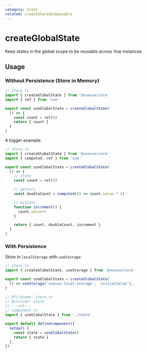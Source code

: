 ```yaml
---
category: State
related: createSharedComposable
---
```


# createGlobalState

Keep states in the global scope to be reusable across Vue instances.

## Usage

### Without Persistence (Store in Memory)

```ts
// store.ts
import { createGlobalState } from '@vueuse/core'
import { ref } from 'vue'

export const useGlobalState = createGlobalState(
  () => {
    const count = ref(0)
    return { count }
  }
)
```

A bigger example:

```ts
// store.ts
import { createGlobalState } from '@vueuse/core'
import { computed, ref } from 'vue'

export const useGlobalState = createGlobalState(
  () => {
    // state
    const count = ref(0)

    // getters
    const doubleCount = computed(() => count.value * 2)

    // actions
    function increment() {
      count.value++
    }

    return { count, doubleCount, increment }
  }
)
```

### With Persistence

Store in `localStorage` with `useStorage`:

```ts twoslash include store
// store.ts
import { createGlobalState, useStorage } from '@vueuse/core'

export const useGlobalState = createGlobalState(
  () => useStorage('vueuse-local-storage', 'initialValue'),
)
```

```ts
// @filename: store.ts
// @include: store
// ---cut---
// component.ts
import { useGlobalState } from './store'

export default defineComponent({
  setup() {
    const state = useGlobalState()
    return { state }
  },
})
```
